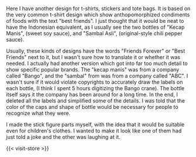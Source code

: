 Here I have another design for t-shirts, stickers and tote bags.  It is based on the very
common t-shirt design which show anthopomorphized condiments of foods with the text "best friends".
I just thought that it would be neat to have the Indonesian equivalent, as I usually see the two
bottles of "Kecap Manis", (sweet soy sauce), and "Sambal Asli", (original-style chili pepper sauce).

Usually, these kinds of designs have the words "Friends Forever" or "Best Friends" next to it,
but I wasn't sure how to translate it or whether it was needed.  I actually had another version
which got into far too much detail to show specific popular brands.  The "kecap manis" was from
a company called "Bango", and the "sambal" from was from a company called "ABC".  I wasn't sure
if it would violate copyrights to accurately draw the labels on each bottle, (I think I spent 5
hours digitizing the Bango crane).  The bottle itself says it the company has been around for a long time.
In the end, I deleted all the labels and simplified some of the details.  I was told that the color
of the caps and shape of bottle would be necessary for people to recognize what they were.

I made the stick figure parts myself, with the idea that it would be suitable even for children's
clothes.  I wanted to make it look like one of them had just told a joke and the other was laughing
at it.

{{< visit-store >}}
